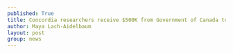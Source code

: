 ```yaml
---
published: True
title: Concordia researchers receive $500K from Government of Canada to boost ‘high-risk, high-reward’ studies
author: Maya Lach-Aidelbaum
layout: post
group: news
---
```


